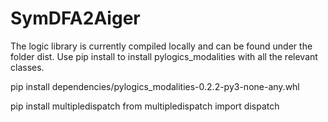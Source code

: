 # SymDFA2Aiger
The logic library is currently compiled locally and can be found under the folder dist. 
Use pip install to install pylogics_modalities with all the relevant classes. 

pip install dependencies/pylogics_modalities-0.2.2-py3-none-any.whl


pip install multipledispatch
from multipledispatch import dispatch

